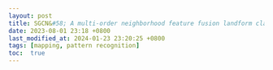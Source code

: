 ```yaml
---
layout: post
title: SGCN&#58; A multi-order neighborhood feature fusion landform classification method based on superpixel and graph convolutional network
date: 2023-08-01 23:18 +0800
last_modified_at: 2024-01-23 23:20:25 +0800
tags: [mapping, pattern recognition]
toc:  true
---
```


